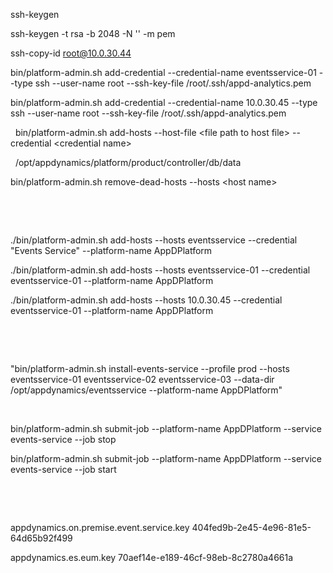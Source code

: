 
ssh-keygen

ssh-keygen -t rsa -b 2048 -N \'\' -m pem

ssh-copy-id root@10.0.30.44


bin/platform-admin.sh add-credential \--credential-name eventsservice-01 \--type ssh \--user-name root \--ssh-key-file /root/.ssh/appd-analytics.pem

bin/platform-admin.sh add-credential \--credential-name 10.0.30.45 \--type ssh \--user-name root \--ssh-key-file /root/.ssh/appd-analytics.pem

 
bin/platform-admin.sh add-hosts \--host-file \<file path to host file\> \--credential \<credential name\>

 
/opt/appdynamics/platform/product/controller/db/data
 

bin/platform-admin.sh remove-dead-hosts \--hosts \<host name\>

 

 

./bin/platform-admin.sh add-hosts \--hosts eventsservice \--credential \"Events Service\" \--platform-name AppDPlatform

./bin/platform-admin.sh add-hosts \--hosts eventsservice-01 \--credential eventsservice-01 \--platform-name AppDPlatform

./bin/platform-admin.sh add-hosts \--hosts 10.0.30.45 \--credential eventsservice-01 \--platform-name AppDPlatform

 

 

\"bin/platform-admin.sh install-events-service \--profile prod \--hosts eventsservice-01 eventsservice-02 eventsservice-03 \--data-dir /opt/appdynamics/eventsservice \--platform-name AppDPlatform\"

 

bin/platform-admin.sh submit-job \--platform-name AppDPlatform \--service events-service \--job stop

bin/platform-admin.sh submit-job \--platform-name AppDPlatform \--service events-service \--job start

 

 

appdynamics.on.premise.event.service.key 404fed9b-2e45-4e96-81e5-64d65b92f499

appdynamics.es.eum.key 70aef14e-e189-46cf-98eb-8c2780a4661a

 

 

 

 

 
